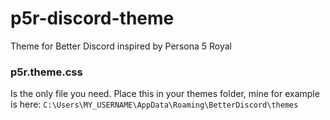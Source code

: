# p5r-discord-theme
Theme for Better Discord inspired by Persona 5 Royal

### p5r.theme.css

Is the only file you need. Place this in your themes folder, mine for example is here: `C:\Users\MY_USERNAME\AppData\Roaming\BetterDiscord\themes`
